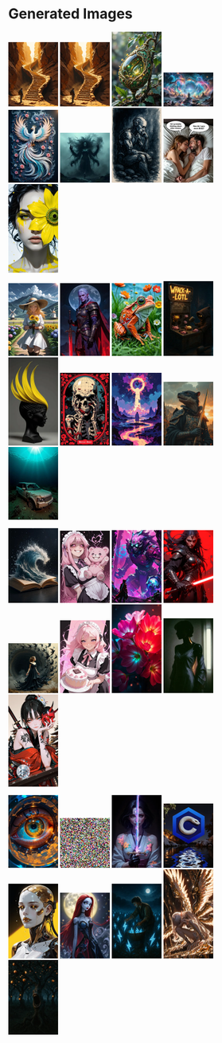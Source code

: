 # Generated Images



<img src="2025_10_08_01_thumb.webp" width="100"/> <img src="2025_10_08_02_thumb.webp" width="100"/> <img src="2025_10_08_03_thumb.webp" width="100"/> <img src="2025_10_08_04_thumb.webp" width="100"/> <img src="2025_10_08_05_thumb.webp" width="100"/> <img src="2025_10_08_06_thumb.webp" width="100"/> <img src="2025_10_08_07_thumb.webp" width="100"/> <img src="2025_10_08_08_thumb.webp" width="100"/> <img src="2025_10_08_09_thumb.webp" width="100"/>

<img src="2025_10_08_10_thumb.webp" width="100"/> <img src="2025_10_08_11_thumb.webp" width="100"/> <img src="2025_10_08_12_thumb.webp" width="100"/> <img src="2025_10_08_13_thumb.webp" width="100"/> <img src="2025_10_08_14_thumb.webp" width="100"/> <img src="2025_10_08_15_thumb.webp" width="100"/> <img src="2025_10_08_16_thumb.webp" width="100"/> <img src="2025_10_08_17_thumb.webp" width="100"/> <img src="2025_10_08_18_thumb.webp" width="100"/>

<img src="2025_10_08_19_thumb.webp" width="100"/> <img src="2025_10_08_20_thumb.webp" width="100"/> <img src="2025_10_08_21_thumb.webp" width="100"/> <img src="2025_10_08_22_thumb.webp" width="100"/> <img src="2025_10_08_23_thumb.webp" width="100"/> <img src="2025_10_08_24_thumb.webp" width="100"/> <img src="2025_10_08_25_thumb.webp" width="100"/> <img src="2025_10_08_26_thumb.webp" width="100"/> <img src="2025_10_08_27_thumb.webp" width="100"/>

<img src="2025_10_08_28_thumb.webp" width="100"/> <img src="2025_10_08_29_thumb.webp" width="100"/> <img src="2025_10_08_30_thumb.webp" width="100"/> <img src="2025_10_08_31_thumb.webp" width="100"/> <img src="2025_10_08_32_thumb.webp" width="100"/> <img src="2025_10_08_33_thumb.webp" width="100"/> <img src="2025_10_08_34_thumb.webp" width="100"/> <img src="2025_10_08_35_thumb.webp" width="100"/> <img src="2025_10_08_36_thumb.webp" width="100"/>